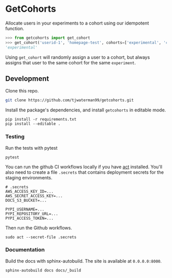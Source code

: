 # GetCohorts

Allocate users in your experiments to a cohort using our idempotent function.

```python
>>> from getcohorts import get_cohort
>>> get_cohort('userid-1', 'homepage-test', cohorts=['experimental', 'control'])
'experimental'

```

Using `get_cohort` will randomly assign a user to a cohort, but always assigns that user to the same cohort for the same `experiment`.

## Development

Clone this repo.

```bash
git clone https://github.com/tjwaterman99/getcohorts.git
```

Install the package's dependencies, and install `getcohorts` in editable mode.

```
pip install -r requirements.txt
pip install --editable .
```

### Testing

Run the tests with pytest

```
pytest
```

You can run the github CI workflows locally if you have [act](https://github.com/nektos/act) installed. You'll also need to create a file `.secrets` that contains deployment secrets for the staging environments.

```
# .secrets
AWS_ACCESS_KEY_ID=...
AWS_SECRET_ACCESS_KEY=...
DOCS_S3_BUCKET=...

PYPI_USERNAME=...
PYPI_REPOSITORY_URL=...
PYPI_ACCESS_TOKEN=...
```

Then run the Github workflows.

```
sudo act --secret-file .secrets
```

### Documentation

Build the docs with sphinx-autobuild. The site is available at `0.0.0.0:8000`.

```
sphinx-autobuild docs docs/_build
```
